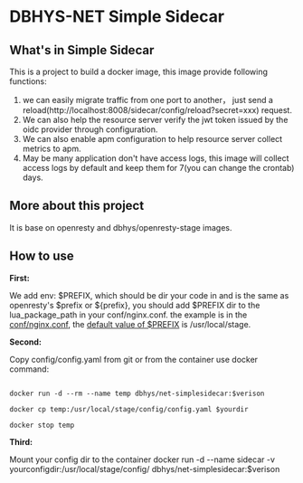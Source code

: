 # DBHYS-NET Simple Sidecar

## What's in Simple Sidecar

This is a project to build a docker image, this image provide following functions:
1. we can easily migrate traffic from one port to another， just send a reload(http://localhost:8008/sidecar/config/reload?secret=xxx) request.
2. We can also help the resource server verify the jwt token issued by the oidc provider through configuration.
3. We can also enable apm configuration to help resource server collect metrics to apm.
4. May be many application don't have access logs, this image will collect access logs by default and keep them for 7(you can change the crontab) days.

## More about this project

It is base on openresty and dbhys/openresty-stage images.

## How to use

**First:** 

We add env: $PREFIX, which should be dir your code in and is the same as openresty's $prefix or ${prefix}, you should add $PREFIX dir to the lua_package_path in your conf/nginx.conf. the example is in the [conf/nginx.conf](conf/nginx.conf), the [default value of $PREFIX](https://github.com/dbhys/openresty-stage/blob/master/Dockerfile) is /usr/local/stage.

**Second:** 

Copy config/config.yaml from git or from the container use docker command:
``` 

docker run -d --rm --name temp dbhys/net-simplesidecar:$verison

docker cp temp:/usr/local/stage/config/config.yaml $yourdir

docker stop temp

```

**Third:**

Mount your config dir to the container
docker run -d --name sidecar -v yourconfigdir:/usr/local/stage/config/ dbhys/net-simplesidecar:$verison